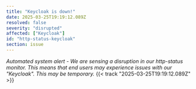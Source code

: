 ```yaml
---
title: "Keycloak is down!"
date: 2025-03-25T19:19:12.089Z
resolved: false
severity: "disrupted"
affected: ["Keycloak"]
id: "http-status-keycloak"
section: issue
---
```


**Automated system alert* - We are sensing a disruption in our http-status monitor. This means that end users may experience issues with our "Keycloak". This may be temporary.* {{< track "2025-03-25T19:19:12.089Z" >}}
